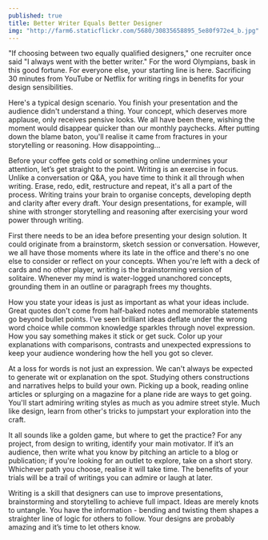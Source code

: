 ```yaml
---
published: true
title: Better Writer Equals Better Designer
img: "http://farm6.staticflickr.com/5680/30835658895_5e80f972e4_b.jpg"
---
```


"If choosing between two equally qualified designers," one recruiter once said "I always went with the better writer." For the word Olympians, bask in this good fortune. For everyone else, your starting line is here. Sacrificing 30 minutes from YouTube or Netflix for writing rings in benefits for your design sensibilities.

Here's a typical design scenario. You finish your presentation and the audience didn't understand a thing. Your concept, which deserves more applause, only receives pensive looks. We all have been there, wishing the moment would disappear quicker than our monthly paychecks. After putting down the blame baton, you'll realise it came from fractures in your storytelling or reasoning. How disappointing...

Before your coffee gets cold or something online undermines your attention, let’s get straight to the point. Writing is an exercise in focus. Unlike a conversation or Q&A, you have time to think it all through when writing. Erase, redo, edit, restructure and repeat, it's all a part of the process. Writing trains your brain to organise concepts, developing depth and clarity after every draft. Your design presentations, for example, will shine with stronger storytelling and reasoning after exercising your word power through writing.

First there needs to be an idea before presenting your design solution. It could originate from a brainstorm, sketch session or conversation. However, we all have those moments where its late in the office and there's no one else to consider or reflect on your concepts. When you're left with a deck of cards and no other player, writing is the brainstorming version of solitaire. Whenever my mind is water-logged unanchored concepts, grounding them in an outline or paragraph frees my thoughts. 

How you state your ideas is just as important as what your ideas include. Great quotes don't come from half-baked notes and memorable statements go beyond bullet points. I've seen brilliant ideas deflate under the wrong word choice while common knowledge sparkles through novel expression. How you say something makes it stick or get suck. Color up your explanations with comparisons, contrasts and unexpected expressions to keep your audience wondering how the hell you got so clever. 

At a loss for words is not just an expression. We can't always be expected to generate wit or explanation on the spot. Studying others constructions and narratives helps to build your own. Picking up a book, reading online articles or splurging on a magazine for a plane ride are ways to get going. You'll start admiring writing styles as much as you admire street style. Much like design, learn from other's tricks to jumpstart your exploration into the craft.

It all sounds like a golden game, but where to get the practice? For any project, from design to writing, identify your main motivator. If it’s an audience, then write what you know by pitching an article to a blog or publication; if you're looking for an outlet to explore, take on a short story. Whichever path you choose, realise it will take time. The benefits of your trials will be a trail of writings you can admire or laugh at later. 

Writing is a skill that designers can use to improve presentations, brainstorming and storytelling to achieve full impact. Ideas are merely knots to untangle. You have the information - bending and twisting them shapes a straighter line of logic for others to follow. Your designs are probably amazing and it’s time to let others know.  
